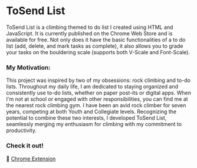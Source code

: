 # ToSend List
ToSend List is a climbing themed to do list I created using HTML and JavaScript. It is currently published on the Chrome Web Store and is available for free. Not only does it have the basic functionalities of a to do list (add, delete, and mark tasks as complete), it also allows you to grade your tasks on the bouldering scale (supports both V-Scale and Font-Scale).  

### My Motivation:
This project was inspired by two of my obsessions: rock climbing and to-do lists. Throughout my daily life, I am dedicated to staying organized and consistently use to-do lists, whether on paper post-its or digital apps. When I'm not at school or engaged with other responsibilities, you can find me at the nearest rock climbing gym. I have been an avid rock climber for seven years, competing at both Youth and Collegiate levels. Recognizing the potential to combine these two interests, I developed ToSend List, seamlessly merging my enthusiasm for climbing with my commitment to productivity.  

### Check it out!
🔗 [Chrome Extension](https://chrome.google.com/webstore/detail/tosend-list/napcdoaocdpckgahdafbmppjbfjmpckd)
